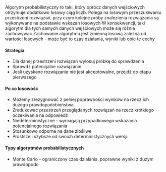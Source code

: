 Algorytm probabilistyczny to taki, który oprócz danych wejściowych otrzymuje dodatkowo losowy ciąg liczb.
Polega na losowym przeszukiwaniu przestrzeni rozwiązań, przy czym kolejne próby znalezienia rozwiązania są wykonywane na podstawie wskazań losowych
W konsekwencji, taki algorytm dla tych samych danych wejściowych może się różnie zachowywać
Zachowanie algorytmu jest zmienną losową zależną od wartości losowych - może być to czas działania, wyniki lub obie te cechy

#### Strategia
- Dla danej przestrzeni rozwiązań wylosuj próbkę do sprawdzenia
- Sprawdź potencjalne rozwiązanie
- Jeśli uzyskane rozwiązanie nie jest akceptowalne, przejdź do etapu pierwszego

#### Po co losowość
- Możemy zrezygnować z pełnej poprawności wyników na rzecz ich dużego prawdopodobieństwa
- Zredukować przestrzeń przeglądanych rozwiązań na rzecz krótkiego oczekiwania na odpowiedź
- Niedeterministyczne - wymagają przypadkowego wskazania potencjalnego rozwiązania
- Stosunkowo odporne na dane złośliwe
- Prostsze i szybsze od swoich deterministycznych wersji

#### Typy algorytmów probabilistycznych
- Monte Carlo - ograniczony czas działania, poprawne wyniki z dużym prawdopodo